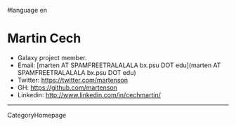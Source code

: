 
#language en
# Martin Cech
* Galaxy project member.
* Email: [marten AT SPAMFREETRALALALA bx.psu DOT edu](marten AT SPAMFREETRALALALA bx.psu DOT edu)
* Twitter: https://twitter.com/martenson
* GH: https://github.com/martenson
* Linkedin: http://www.linkedin.com/in/cechmartin/

---
CategoryHomepage
